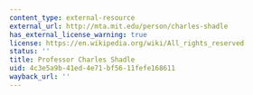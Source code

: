 ```yaml
---
content_type: external-resource
external_url: http://mta.mit.edu/person/charles-shadle
has_external_license_warning: true
license: https://en.wikipedia.org/wiki/All_rights_reserved
status: ''
title: Professor Charles Shadle
uid: 4c3e5a9b-41ed-4e71-bf56-11fefe168611
wayback_url: ''
---
```

